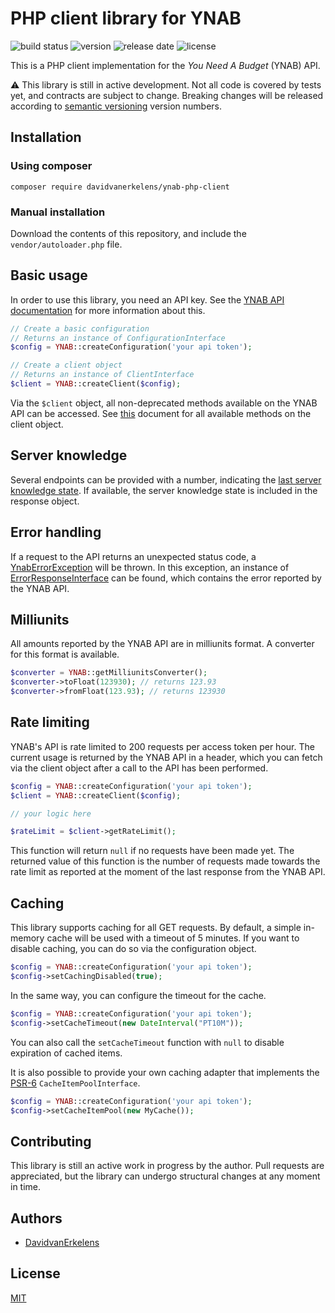 # PHP client library for YNAB
![build status](https://github.com/DavidvanErkelens/ynab-php-client/actions/workflows/ci.yml/badge.svg)
![version](https://img.shields.io/github/v/release/DavidvanErkelens/ynab-php-client?sort=semver)
![release date](https://img.shields.io/github/release-date/DavidvanErkelens/ynab-php-client)
![license](https://img.shields.io/github/license/DavidvanErkelens/ynab-php-client)

This is a PHP client implementation for the _You Need A Budget_ (YNAB) API. 

:warning: This library is still in active development. Not all code is covered by tests yet, and contracts are subject
to change. Breaking changes will be released according to [semantic versioning](https://github.com/semver/semver) version
numbers.

## Installation
### Using composer
```
composer require davidvanerkelens/ynab-php-client
```

### Manual installation
Download the contents of this repository, and include the `vendor/autoloader.php` file.

## Basic usage
In order to use this library, you need an API key. See the [YNAB API documentation](https://api.youneedabudget.com/#authentication)
for more information about this.

```php
// Create a basic configuration
// Returns an instance of ConfigurationInterface
$config = YNAB::createConfiguration('your api token');

// Create a client object
// Returns an instance of ClientInterface
$client = YNAB::createClient($config);
```

Via the `$client` object, all non-deprecated methods available on the YNAB API can be accessed. See [this](docs/client-methods.md)
document for all available methods on the client object.

## Server knowledge
Several endpoints can be provided with a number, indicating the [last server knowledge state](https://api.youneedabudget.com/#deltas). 
If available, the server knowledge state is included in the response object.

## Error handling
If a request to the API returns an unexpected status code, a [YnabErrorException](src/Exceptions/YnabErrorException.php)
will be thrown. In this exception, an instance of [ErrorResponseInterface](src/Infrastructure/Errors/ErrorResponseInterface.php)
can be found, which contains the error reported by the YNAB API.

## Milliunits
All amounts reported by the YNAB API are in milliunits format. A converter for this format is available.
```php
$converter = YNAB::getMilliunitsConverter();
$converter->toFloat(123930); // returns 123.93
$converter->fromFloat(123.93); // returns 123930
```

## Rate limiting
YNAB's API is rate limited to 200 requests per access token per hour. The current usage is returned by the YNAB API in 
a header, which you can fetch via the client object after a call to the API has been performed. 

```php
$config = YNAB::createConfiguration('your api token');
$client = YNAB::createClient($config);

// your logic here

$rateLimit = $client->getRateLimit();
```

This function will return `null` if no requests have been made yet. The returned value of this function is the number of 
requests made towards the rate limit as reported at the moment of the last response from the YNAB API.

## Caching
This library supports caching for all GET requests. By default, a simple in-memory cache will be used with a timeout
of 5 minutes. If you want to disable caching, you can do so via the configuration object.

```php
$config = YNAB::createConfiguration('your api token');
$config->setCachingDisabled(true);
```

In the same way, you can configure the timeout for the cache.

```php
$config = YNAB::createConfiguration('your api token');
$config->setCacheTimeout(new DateInterval("PT10M"));
```

You can also call the `setCacheTimeout` function with `null` to disable expiration of cached items.

It is also possible to provide your own caching adapter that implements the [PSR-6](https://www.php-fig.org/psr/psr-6/) 
`CacheItemPoolInterface`.

```php
$config = YNAB::createConfiguration('your api token');
$config->setCacheItemPool(new MyCache());
```

## Contributing
This library is still an active work in progress by the author. Pull requests are appreciated, but the library can 
undergo structural changes at any moment in time.

## Authors
- [DavidvanErkelens](https://github.com/DavidvanErkelens)

## License
[MIT](https://choosealicense.com/licenses/mit/)
